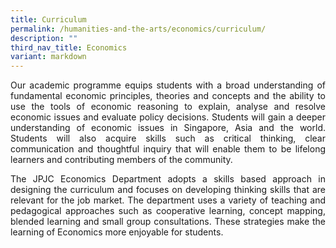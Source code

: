 ```yaml
---
title: Curriculum
permalink: /humanities-and-the-arts/economics/curriculum/
description: ""
third_nav_title: Economics
variant: markdown
---
```

<div align="justify">
<p>
Our academic programme equips students with a broad understanding of fundamental economic principles, theories and concepts and the ability to use the tools of economic reasoning to explain, analyse and resolve economic issues and evaluate policy decisions. Students will gain a deeper understanding of economic issues in Singapore, Asia and the world. Students will also acquire skills such as critical thinking, clear communication and thoughtful inquiry that will enable them to be lifelong learners and contributing members of the community.</p>

<p>The JPJC Economics Department adopts a skills based approach in designing the curriculum and focuses on developing thinking skills that are relevant for the job market. The department uses a variety of teaching and pedagogical approaches such as cooperative learning, concept mapping, blended learning and small group consultations. These strategies make the learning of Economics more enjoyable for students.</p>
</div>